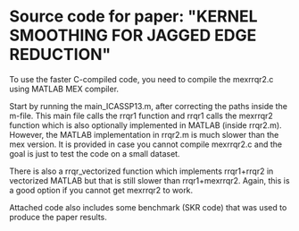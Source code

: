 # Source code for paper: "KERNEL SMOOTHING FOR JAGGED EDGE REDUCTION"

To use the faster C-compiled code, you need to compile the mexrrqr2.c using MATLAB MEX compiler.

Start by running the main_ICASSP13.m, after correcting the paths inside the m-file. This main file calls the rrqr1 function and rrqr1 calls the mexrrqr2 function which is also optionally implemented in MATLAB (inside rrqr2.m). However, the MATLAB implementation in rrqr2.m is much slower than the mex version. It is provided in case you cannot compile mexrrqr2.c and the goal is just to test the code on a small dataset.

There is also a rrqr_vectorized function which implements rrqr1+rrqr2 in vectorized MATLAB but that is still slower than rrqr1+mexrrqr2. Again, this is a good option if you cannot get mexrrqr2 to work.

Attached code also includes some benchmark (SKR code) that was used to produce the paper results.